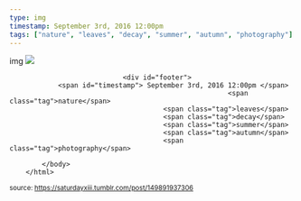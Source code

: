 ```yaml
---
type: img
timestamp: September 3rd, 2016 12:00pm
tags: ["nature", "leaves", "decay", "summer", "autumn", "photography"]
---
```

img
<img src="https://saturdayxiii.github.io/media/149891937306.jpg"/>
                                                                                
                
                
                
                
                                <div id="footer">
                <span id="timestamp"> September 3rd, 2016 12:00pm </span>
                                                          <span class="tag">nature</span>
                                          <span class="tag">leaves</span>
                                          <span class="tag">decay</span>
                                          <span class="tag">summer</span>
                                          <span class="tag">autumn</span>
                                          <span class="tag">photography</span>
                                                    
            </body>
        </html>

        
<small>source: https://saturdayxiii.tumblr.com/post/149891937306</small>